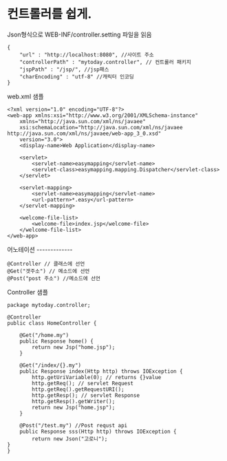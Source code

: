 컨트롤러를 쉽게.
===========

Json형식으로 WEB-INF/controller.setting 파일을 읽음

	{
		"url" : "http://localhost:8080", //사이트 주소
		"controllerPath" : "mytoday.controller", // 컨트롤러 패키지
		"jspPath" : "/jsp/", //jsp패스
		"charEncoding" : "utf-8" //캐릭터 인코딩
	}
	
	
web.xml 샘플

	<?xml version="1.0" encoding="UTF-8"?>
	<web-app xmlns:xsi="http://www.w3.org/2001/XMLSchema-instance"
		xmlns="http://java.sun.com/xml/ns/javaee"
		xsi:schemaLocation="http://java.sun.com/xml/ns/javaee http://java.sun.com/xml/ns/javaee/web-app_3_0.xsd"
		version="3.0">
		<display-name>Web Application</display-name>
	
		<servlet>
			<servlet-name>easymapping</servlet-name>
			<servlet-class>easymapping.mapping.Dispatcher</servlet-class>
		</servlet>
	
		<servlet-mapping>
			<servlet-name>easymapping</servlet-name>
			<url-pattern>*.easy</url-pattern>
		</servlet-mapping>
	
		<welcome-file-list>
			<welcome-file>index.jsp</welcome-file>
		</welcome-file-list>
	</web-app>

어노테이션 -------------
	
	@Controller // 클래스에 선언
	@Get("겟주소") // 메소드에 선언
	@Post("post 주소") //메소드에 선언

Controller 샘플
	
	package mytoday.controller;
		
	@Controller
	public class HomeController {
	
		@Get("/home.my")
		public Response home() {
			return new Jsp("home.jsp");
		}
	
		@Get("/index/{}.my")
		public Response index(Http http) throws IOException {
			http.getUriVariable(0); // returns {}value
			http.getReq(); // servlet Request
			http.getReq().getRequestURI();
			http.getResp(); // servlet Response
			http.getResp().getWriter();
			return new Jsp("home.jsp");
		}
	
		@Post("/test.my") //Post requst api
		public Response sss(Http http) throws IOException {
			return new Json("고로니");
	}
	}
	
